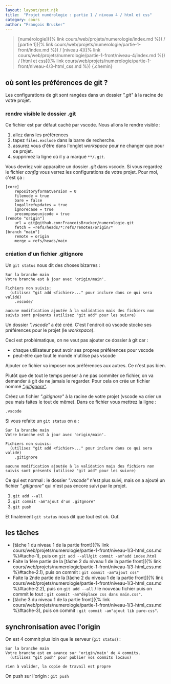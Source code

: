 ```yaml
---
layout: layout/post.njk 
title:  "Projet numérologie : partie 1 / niveau 4 / html et css"
category: cours
author: "François Brucker"
---
```


> [numérologie]({% link cours/web/projets/numerologie/index.md %}) / [partie 1]({% link cours/web/projets/numerologie/partie-1-front/index.md %}) / [niveau 4]({% link cours/web/projets/numerologie/partie-1-front/niveau-4/index.md %}) / [html et css]({% link cours/web/projets/numerologie/partie-1-front/niveau-4/3-html_css.md %})
{.chemin}

## où sont les préférences de git ?

Les configurations de git sont rangées dans un dossier *".git"* à la racine de votre projet.

### rendre visible le dossier .git

Ce fichier est par défaut caché par vscode. Nous allons le rendre visible :

1. allez dans les préférences
2. tapez `files.exclude` dans la barre de recherche.
3. assurez vous d'être dans l'onglet *workspace* pour ne changer que pour ce projet.
4. supprimez la ligne où il y a marqué `**/.git`.

Vous devriez voir apparaitre un dossier *.git* dans vscode. Si vous regardez le fichier *config* vous verrez les configurations de votre projet. Pour moi, c'est ça :

```text
[core]
	repositoryformatversion = 0
	filemode = true
	bare = false
	logallrefupdates = true
	ignorecase = true
	precomposeunicode = true
[remote "origin"]
	url = git@github.com:FrancoisBrucker/numerologie.git
	fetch = +refs/heads/*:refs/remotes/origin/*
[branch "main"]
	remote = origin
	merge = refs/heads/main
```

### création d'un fichier .gitignore

Un `git status` nous dit des choses bizarres :

```text
Sur la branche main
Votre branche est à jour avec 'origin/main'.

Fichiers non suivis:
  (utilisez "git add <fichier>..." pour inclure dans ce qui sera validé)
	.vscode/

aucune modification ajoutée à la validation mais des fichiers non suivis sont présents (utilisez "git add" pour les suivre)
```

Un dossier *".vscode"* a été créé. C'est l'endroit où vscode stocke ses préférences pour le projet (le *workspace*). 

Ceci est problématique, on ne veut pas ajouter ce dossier à git car :

* chaque utilisateur peut avoir ses propres préférences pour vscode
* peut-être que tout le monde n'utilise pas vscode

Ajouter ce fichier va imposer nos préférences aux autres. Ce n'est pas bien.

Plutôt que de tout le temps penser à ne pas commiter ce fichier, on va demander à git de ne jamais le regarder. Pour cela on crée un fichier nommé [*".gitignore"*](https://docs.github.com/en/get-started/getting-started-with-git/ignoring-files).

Créez un fichier *".gitignore"* à la racine de votre projet (vscode va crier un peu mais faites le tout de même). Dans ce fichier vous mettrez la ligne :

```text
.vscode
```

Si vous refaite un `git status` on a :

```text
Sur la branche main
Votre branche est à jour avec 'origin/main'.

Fichiers non suivis:
  (utilisez "git add <fichier>..." pour inclure dans ce qui sera validé)
	.gitignore

aucune modification ajoutée à la validation mais des fichiers non suivis sont présents (utilisez "git add" pour les suivre)
```

Ce qui est normal : le dossier *".vscode"* n'est plus suivi, mais on a ajouté un fichier *".gitignore"* qui n'est pas encore suivi par le projet.

1. `git add --all`
2. `git commit -am"ajout d'un .gitgnore"`
3. `git push`

Et finalement `git status` nous dit que tout est ok. Ouf.

## les tâches

* [tâche 1 du niveau 1 de la partie front]({% link cours/web/projets/numerologie/partie-1-front/niveau-1/3-html_css.md %}#tache-1), puis on `git add --all`/`git commit -am"add index.html`
* Faite la 1ère partie de la [tâche 2 du niveau 1 de la partie front]({% link cours/web/projets/numerologie/partie-1-front/niveau-1/3-html_css.md %}#tache-2.1), puis on commit : `git commit -am"ajout css"`
* Faite la 2nde partie de la [tâche 2 du niveau 1 de la partie front]({% link cours/web/projets/numerologie/partie-1-front/niveau-1/3-html_css.md %}#tache-2.2), puis on `git add --all` / le nouveau fichier puis on commit le tout : `git commit -am"déplace css dans main.css"`.
* [tâche 3 du niveau 1 de la partie front]({% link cours/web/projets/numerologie/partie-1-front/niveau-1/3-html_css.md %}#tache-3), puis on commit : `git commit -am"ajout lib pure-css"`.

## synchronisation avec l'origin

On est 4 commit plus loin que le serveur (`git status`) :

```text
Sur la branche main
Votre branche est en avance sur 'origin/main' de 4 commits.
  (utilisez "git push" pour publier vos commits locaux)

rien à valider, la copie de travail est propre
```

 On push sur l'origin : `git push`
